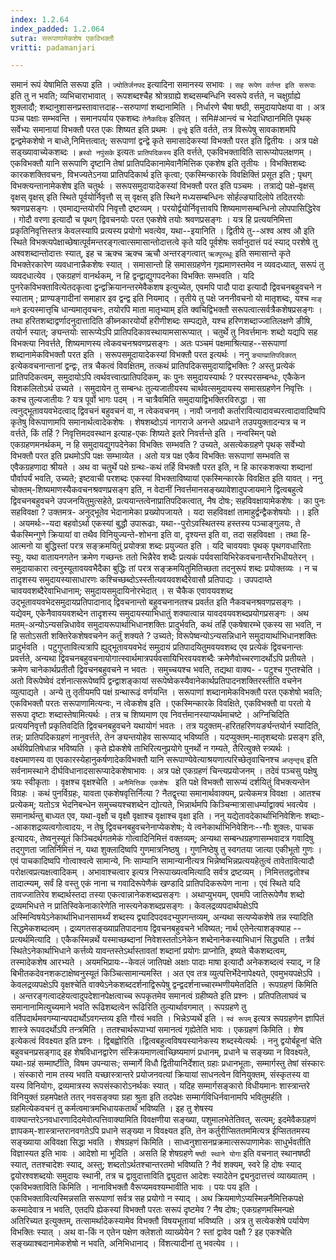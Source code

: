 ```yaml
---
index: 1.2.64
index_padded: 1.2.064
sutra: सरूपाणामेकशेष एकविभक्तौ
vritti: padamanjari

---
```

समानं रूपं येषामिति सरूपा इति । `ज्योतिर्जनपद` इत्यादिना समानस्य सभावः । `सह रूपेण वर्तन्त इति सरूपाः` इति तु न भवति; व्यभिचाराभावात् । रूपशब्दश्चैह श्रोत्रग्राह्ये शब्दसम्बन्धिनि स्वरूपे वर्त्तते, न चक्षुर्ग्राह्ये शुक्लादौ; शब्दानुशासनप्रस्तावात्तदाह--सरुपाणां शब्दानामिति । निर्धारणे चैषा षष्ठी, समुदायापेक्षया वा ।
अत्र पञ्च पक्षाः सम्भवन्ति । समानपर्याय एकशब्दः `तेनैकदिक्` इतिवत् । समि#आन्त्वं च भेदाधिष्ठानमिति पृथक् सर्वेभ्यः समानायां विभक्तौ परत एकः शिष्यत इति प्रथमः । `द्वन्द्वे` इति वर्तते, तत्र विरूपेषु सावकाशमपि द्वन्द्वमेकशेषो न बाध्ते,निमित्तत्वात्; सरूपाणां द्वन्द्वे कृते समासादेकस्यां विभक्तौ परत इति द्वितीयः । अत्र पक्षे सड्ख्यावाच्येकशब्दः । `ह्रस्वो नपुंसके` इत्यतः `प्रातिपदिकस्य` इति वर्त्तते, एकविभक्ताविति सारूप्योपलक्षणम् । एकविभक्तौ यानि सरूपाणि दृष्टानि तेषां प्रातिपदिकानामेवानैमित्तिक एकशेष इति तृतीयः । विभक्तिशब्दः कारकशक्तिवचनः, विभज्यतेऽनया प्रातिपदिकार्थ इति कृत्वा; एकस्मिन्कारके विवक्षिक्तिं प्रसूत इति ; पृथग् विभक्त्यन्तानामेकशेष इति चतुर्थः । सरूपसमुदायादेकस्यां विभक्तौ परत इति पञ्चमः ।
तत्राद्ये पक्षे-वृक्षस् वृक्षस् वृक्षस् इति स्थिते पूर्वयोर्निवृत्तौ स् स् वृक्षस् इति स्थिने मध्यसम्बन्धिनः सोर्हल्ङ्यादिलोपे तदितरयोः श्रवणप्रसङ्गः । एवमाद्यन्तयोरपि निवृत्तौ द्रष्टव्यम् । परयोर्द्वयोर्निवृत्तावपि शिष्यमाणसम्बन्धिनो लोपपासिद्धिरेव । गोदौ वरणा इत्यादौ च पृथग् द्विवचनयोः परत एकशेषे तयोः श्रवणप्रसङ्गः । यत्र हि प्रत्ययनिमित्ता प्रकृतिनिवृत्तिस्तत्र केवलस्यापि प्रत्यस्य प्रयोगो भवत्येव, यथा--इयानिति ।
द्वितीये तु--अश्व अश्व औ इति स्थिते विभक्त्यपेक्षाच्छेषात्पूर्वमन्तरङ्गत्वात्समासान्तोदात्तत्वे कृते यदि पूर्वशेषः सर्वानुदात्तं पदं स्याद् परशेषे तु अश्वशब्दान्तोदात्तः स्यात्, इह च ऋक्च ऋक्च ऋचौ अन्तरङ्गत्वात् `ऋक्पूरब्धूः` इति समासान्ते कृते विभक्तेरकारेण व्यवधानान्नैकशेषः स्यात् । समासान्तो हि समासग्रहणेन गृह्यमाणस्तमेव न व्यवदध्यात्, सरूपं तु व्यवदधात्येव । एकग्रहणं वानर्थकम्, न हि द्वन्द्वाद्युगपदनेका विभक्तिः सम्भवति । यदि पुनरेकविभक्तावित्येतदकृत्वा द्वन्द्वक्रियानन्तरमेवैकशष इत्युच्येत, एवमपि पादौ पादा इत्यादौ द्विवचनबहुवचने न स्याताम् ; प्राण्यङ्गादीनां समाहार इव द्वन्द्व इति नियमाद् ।
तृतीये तु पक्षे जननीवचनो यो मातृशब्दः, यश्च `माङ् माने` इत्यस्मात्तृचि धान्यमातृवचनः, तयोरपि माता मातृभ्याम् इति क्वचिद्विभक्तौ सरूपत्वात्सर्वत्रैकशेषप्रसङ्गः । तथा हरितशब्दाद्वर्णादनुदात्तादिति ङीब्नकारयोर्यो हरीणीशब्दः सम्पद्यते, यश्च हरिणशब्दाज्जातिलक्षणे ङीषि, तयोर्न स्यात्; ङ्यन्तयोः सारूप्येऽपि प्रातिपदिकावस्थायामसारूप्यात् ।
चतुर्थे तु निवर्त्तमानः शब्दो यद्यपि सह विभक्त्या निवर्त्तते, शिष्यमाणस्य त्वेकवचनश्रवणप्रसङ्गः ।
अतः पञ्चमं पक्षमाश्रित्याह--सरूपाणां शब्दानामेकविभक्तौ परत इति । सरूपसमूदायादेकस्यां विभक्तौ परत इत्यर्थः । ननु `ङ्याप्प्रातिपदिकात्` इत्येकवचनान्तानां द्वन्द्वः, तत्र चैकत्वं विवक्षितम्, तत्कथं प्रातिपदिकसमुदायाद्विभक्तिः ? अस्तु प्रत्येकं प्रातिपदिकत्वम्, समुदायोऽपि त्वर्थवत्त्वात्प्रातिपदिकम्, कः पुनः समुदायस्यार्थः ? परस्परसम्बन्धः, एकैकेन विशकलितोऽर्थ उच्यते । समुदायेन तु सम्बन्धः तुल्यजातीयस्य चार्थवत्समुदायस्य समासग्रहणेन निवृत्तिः । कश्च तुल्यजातीयः ? यत्र पूर्वो भागः पदम् । न चात्रैवमिति समुदायाद्विभक्तिरविरुद्धा । सा त्वनुद्भूतावयवभेदत्वाद् द्विवचनं बहुवचनं वा, न त्वेकवचनम् । नावौ जनावौ कर्तारावित्यादावच्परत्वादावादिष्वपि कृतेषु विरूपाणामपि समानार्थत्वादेकशेषः । शेषशब्दोऽयं नागराजे अनन्ते अप्रधाने तउपयुक्तादन्यत्र च न वर्त्तते, किं तर्हि ? निवृत्तिमदवस्थान इत्याह-एकः शिष्यते इतरे निवर्त्तन्ते इति । नन्वस्मिन् पक्षे एकग्रहणमनर्थकम्, न हि समुदायद्युगपदेनेका विभक्तिः सम्भवति ? उच्यते, असत्येकग्रहणे पृथक् सर्वेभ्यो विभक्तौ परत इति प्रथमोऽपि पक्षः सम्भाव्येत । अतो यत्र पक्ष एकैव विभक्तिः सरूपाणां सम्भवति स एवैकग्रहणादा श्रीयते । अथ वा चतुर्थे पक्षे ग्रन्थः-कथं तर्हि विभक्तौ परत इति, न हि कारकशक्त्या शब्दानां पौर्वापर्यं भवति, उच्यते; इष्टवाची परशब्दः एकस्यां विभक्ताविष्यायां एकस्मिन्कारके विवक्षित इति यावत् । ननु चोक्तम्-शिष्यमाणस्यैकवचनश्रवणप्रसङ्ग इति, न वेदानीं निवर्त्तमानसङ्ख्यावेशादुपजायमाने द्वित्वबहुत्वे द्विवचनबहुवचने उपजनयितुमुत्सहेते, प्रत्ययान्तत्वेनाप्रातिपदिकत्वात्, नैष दोषः; सहविवक्षायामेकशेषः । का पुनः सहविवक्षा ? उक्तमत्र-
अनुद्भूतेव भेदानामेका प्रख्योपजायते ।
यदा सहविवक्षां तामाहुर्द्वन्द्वैकशेषयोः ।। इति ।
अयमर्थः--यदा बहवोऽर्था एकस्यां बुद्धौ उपारूढाः, यथा--पुरोऽवस्थितस्य हस्तस्य पञ्चाङ्गुलयः, ते चैकस्मिन्गुणे क्रियायां वा तथैव विनियुज्यन्ते-शोभना इति वा, दृश्यन्त इति वा, तदा सहविवक्षा । तथा हि-आत्मनो या बुद्धिस्तां परत्र सङ्क्रमयितुं प्रयोक्त्रा शब्दः प्रयुज्यत इति । यदि चावयवाः पृथक् पृथगवधारिताः स्युः, यथा वातायनगतेन क्रमेण गच्छन्तः ततो भिन्नैरेव शब्दैः प्रत्यकं पर्यवसायिभिरेकवचनान्तैरभिधीयतेरन् । समुदायाकारा त्वनुस्यूतावयवभैदैका बुद्धिः तां परत्र सङ्क्रमयितुमितिच्छता तदनुरूपं शब्दः प्रयोक्तव्यः । न च तादृशस्य समुदायस्यासाधारणः कश्चिच्छब्दोऽस्स्तीत्यवयवशब्दैरेवासौ प्रतिपाद्यः । उपपदाय्ते चावयवशब्दैरेवाभिधानाम्; समुदायसमुदायिनोरभेदात् । स चैकैक एवावयवशब्द उद्भूतावयवभेदसमुदायप्रतिपादानाद् द्विवचनान्तो बहुवचनानतश्च प्रवर्तत इति नैकवचनश्रवणप्रसङ्गः । यद्येवम्, एकेनैवावयवशब्देन तादृशस्य समुदायस्याभिधातुं शक्यात्वान्न यावदवयवशब्दप्रयोगप्रसङ्गः ।
अथ मतम्-अन्योऽन्यसन्निधावेव समुदायरूपार्थाभिधानशक्तिः प्रादुर्भवति, कथं तर्हि एकषेषारम्भे एकस्य सा भवति, न हि सतोऽसती शक्तिरेकशेषवचनेन कर्तुं शक्यते ? उच्यते; विरूपेष्वन्योऽन्यसन्निधाने समुदायार्थाभिधानशक्तिः प्रादुर्भवति । पटुगुप्तावित्यत्रापि ह्युद्भूतावयवभेदं समुदायं प्रतिपादयितुमवयवशब्द एव प्रत्येकं द्विवचनान्तः प्रवर्त्तते, अन्यथा द्विवचनबहुवचनायोगात्स्वार्थमात्रपर्यवसायिभिरवयवशब्दैः क्रमेणैवोच्चरणादर्थोऽपि प्रतीयते । क्रमेण चानेकार्थप्रतीतौ द्विवचनबहुवचने न भवतः । समुच्चयश्च भवति, तद्यथा वाक्य- - पटुश्च गुप्तश्चेति । अतो विरूपेष्वेवं दर्शनात्सरूपेष्वपि द्वन्द्वाशङ्कायां सरूपेष्वेकस्यैवानेकार्थप्रतिपादनशक्तिरस्तीति वचनेन व्युत्पाद्यते ।
अन्ये तु तृतीयमपि पक्षं ग्रन्थारूढं वर्णयन्ति । सरूपाणां शब्दानामेकविभक्तौ परत एकशेषो भवति; एकविभक्तौ परतः सरूपाणामित्यन्वः, न त्वेकशेष इति । एकस्मिन्कारके विवक्षिते, एकविभक्तौ वा परतो ये सरूपा दृष्टाः शब्दास्तेषामित्यर्थः । तत्र च शिष्यमाण एव निवर्त्तमानस्याप्यर्थमाचष्टे । अग्निचिदिति प्रत्ययनिवृत्तौ प्रकृतिवदिति द्विवचनबहुवचने यथायोगं भवतः । तत्र यदुक्तम्-हरितहरिणयर्ङ्यन्तयोर्न स्यादिति, तन्न; प्रातिपदिकग्रहणं नानुवर्त्तते, तेन ङ्यन्तयोहेव सारूप्याद् भविष्यति । यदप्युक्तम्-मातृशब्दयोः प्रसङ्ग इति, अर्थविप्रतिषेधान्न भविष्यति । कृते ह्येकशेषे ताभिरित्यनुप्रयोगे पुनर्थो न गम्यते, तैरित्युक्ते स्त्र्यर्थः । वक्ष्यमाणस्य वा एवकारस्येहानुकर्षणादेकविभक्तौ यानि सरूपाण्येवेत्याश्रयणात्परिच्छेतृवाचिनश्च `अप्तृन्तृच्` इति सर्वनामस्थाने दीर्घविधानादसारूप्यादेकशेषाभावः । अत्र पक्षे एकग्रहणं चिन्त्यप्रयोजनम् । तदेवं पञ्चसु पक्षेषु त्रयः स्वीकृताः ।
वृक्षश्च वृक्षश्चेति । `अनैमित्तिक एकशेषः ` इति पक्षे विभक्तौ सारूप्यं दर्शयितुं विभक्त्यन्तेन विग्रहः । कथं पुनर्विग्रहः, यावता एकशेषवृत्तिर्नित्या ? नैतद्वृत्त्या समानार्थवाक्यम्, प्रत्येकमत्र विवक्षा । आतश्च प्रत्येकम्; यतोऽत्र भेदनिबन्धेन समुच्चयश्चशब्देन द्योत्यते, भिन्नार्थमपि किञ्चिन्मात्रासाधर्म्याद्वाक्यं भवत्येव । समानार्थन्तु बाध्यत एव, यथा-वृक्षौ च वृक्षौ वृक्षाश्च वृक्षाश्च वृक्षा इति । ननु यद्येतावदेकार्थाभिनिवेशिनः शब्दाः--आकाशद्रव्यत्वगोत्वादयः, न तेषु द्विवचनबहुवचनेनाप्येकशेषः; ये त्वनेकार्थाभिनिवेशिनः--गौः शुक्लः, पाचक इत्यादयः, तेष्वनुस्यूतं किञ्चिदर्थगतमेकं गोत्वादिनिमित्तं वक्तव्यम्; अन्यथा सम्बन्धग्रहणासम्भवादत्र गवादिषु तद्गुणता जातिर्निमित्तं न, यथा शुक्लादिष्वपि गुणमात्रनिष्ठषु । गुणनिष्ठेषु तु स्वगतया जात्या एकीभूतो गुणः । एवं पाचकादिष्वपि गोत्वाश्वत्वे सामान्ये, निः साम्यानि सामान्यानीत्यत्र भिन्नेष्वभिन्नप्रत्ययहेतुत्वं तावेतावित्यादौ परोक्षत्वप्रत्यक्षत्वादिकम् ।
अभावाश्चत्वार इत्यत्र निरूपाख्यत्वमित्यादि सर्वत्र द्रष्टव्यम् । निमित्ततद्वतोश्च तादात्म्यम्, सर्वं हि वस्तु एकं नाना च गवादिरूपेणैकं खण्डादि प्रातिपदिकरूपेण नाना । एवं स्थिते यदि तावज्जातिरेव शब्दार्थस्तदा तस्या एकत्वान्नानेकशब्दप्रसङ्गः । अथाप्युभयम्, एवमपि जातिरूपेणैव शब्दो द्रव्यमभिधत्ते न प्रातिस्विकेनाकारेणेति नास्त्यनेकशब्दप्रसङ्गः । केवलद्रव्यपदार्थपक्षेऽपि अस्मिन्विषयेऽनेकार्थाभिधानसामर्थ्यं शब्दस्य द्व्यादिपदवदभ्युपगन्तव्यम्, अन्यथा सत्यप्येकशेषे तन्न स्यादिति सिद्धमेकशब्दत्वम् । द्रव्यगतसङ्ख्याप्रतिपादनाय द्विवचनबहुवचने भविष्यत; नार्थ एतेनेत्याशङ्क्याह -- प्रत्यर्थमित्यादि । एकैकस्मिन्नर्थे यस्माच्छब्दानां निवेशस्ततोऽनेकेन शब्देनानेकस्याभिधानं सिद्ध्यति । तत्रैवं स्थितेऽनेकार्थाभिधाने कर्त्तव्ये यावन्तस्तेऽर्थास्तावतां शब्दानां प्रयोगः प्राप्नोति, इष्यते चैकशब्दत्वम्, तस्मादेकशेष आरभ्यते ।
अयमभिप्रायः--केवलं जातिपक्षे अक्षाः पादाः माषा इत्यादौ अनेकशब्दत्वं स्याद्, न हि बिभीतकदेवनशकटाक्षेष्वनुस्यूतं किञ्चित्सामान्यमस्ति । अत एव तत्र व्युत्पत्तिर्भेदेनापेक्ष्यते, एवमुभयपक्षेऽपि । केवलद्रव्यपक्षेऽपि वृक्षश्चेति वाक्येऽनेकशब्ददर्शनाद्विरूपेषु द्वन्द्वदर्शनाच्चारम्भणीयमेतदिति ।
रूपग्रहणं किमिति । अन्तरङ्गत्वादहेयत्वादुपदेशानपेक्षत्वाच्च रूपकृतमेव समानत्वं ग्रहीष्यते इति प्रश्नः । प्रतिपतिलाघवं च समानानामित्युच्यमाने भवति रूढिशब्दत्वेन रूढिरिति तुल्यार्थावगमात् । रूपग्रहणे तु वर्तिपदार्थमवगम्यान्यपदार्थोऽवगन्तव्य इति गौरवं भवति । भिन्नेऽप्यर्थे इति । `स्वं रूपम्` इत्यत्र रूपग्रहणेन ज्ञापितं शास्त्रे रूपवदर्थोऽपि तन्त्रमिति । ततश्चार्थरूपाभ्यां समानत्वं गृह्येतेति भावः ।
एकग्रहणं किमिति । शेष इत्येकत्वं विवक्ष्यत इति प्रश्नः । द्विबह्वोरिति ।द्वित्वबहुत्वविषयस्यानेकस्य शब्दस्येत्यर्थः । ननु द्वयोर्बहूनां चेति बहुवचनप्रसङ्गाद् इह शेषविधानद्वारेण संस्क्रियमाणत्वाच्छिष्यमाणं प्रधानम्, प्रधाने च सङ्ख्या न विवक्ष्यते, यथा-ग्रहं सम्मार्ष्टीति, विषम उपन्यासः; सम्मार्गे विधौ द्वितीयानिर्देशात् ग्रहाः प्रधानभूताः, सम्मार्गस्तु तेषां संस्कारः । संस्कारो नाम तस्य भवति यच्छास्त्रान्तरे प्रयोजनवत्यां क्रियायां साधनत्वेन विनियुक्तम्, संस्कृतस्य वा यस्य विनियोगः, द्रव्यमात्रस्य रूपसंस्कारोऽनर्थकः स्यात् । यदिह सम्मार्गसङ्कारो विधीयमानः शास्त्रान्तरे विनियुक्तं ग्रहमपेक्षते ततर् नवसङ्क्या ग्रहा श्रुता इति तदपेक्षः सम्मार्गविधिर्नवानामपि भवितुमर्हति । ग्रहमित्येकवचनं तु कर्मत्वमात्रमभिधायकतार्थं भविष्यति । इह तु शेषस्य वाक्यान्तरेऽनवधारणादिदमेवोत्पत्तिवाक्यामिति विवक्षणीया सङ्ख्या, पशुमालभेतेतिवत्, सत्यम्; इदमेवैकग्रहणं ज्ञापकम्-शास्त्रान्तरानवगतेऽपि प्रधाने सङ्ख्या न विवक्ष्यत इति, तेन कर्तुरीप्सिततममित्यत्र ईप्सिततमस्य सङ्ख्याया अविवक्षा सिद्धा भवति ।
शेषग्रहणं किमिति । साध्वनुशासनप्रक्रमात्सरूपाणामेकः साधुर्भवतीति विज्ञास्यत इति भावः । आदेशो मा भूदिति । असति हि शेषग्रहणे `षष्ठी स्थाने योगा` इति वचनात् स्थानषष्ठी स्यात्, ततश्चादेशः स्याद्, अस्तु; शब्दतोऽर्थतश्चान्तरतमो भविष्यति ? नैवं शक्यम्, स्वरे हि दोषः स्याद् द्वयोरश्वशब्दयोः समुदायः स्थानी, तत्र च द्वावुदात्ताविति द्व्युदात्त आदेशः स्यादेतेन द्व्यनुदात्तत्त्वं व्याख्यातम् ।
एकविभक्ताविति किमिति । नानाविभक्तौ वैरूप्यमवश्यम्भावीति भावः । पयः पय इति । एकविभक्तावित्यस्मिन्नसति सरूपाणां सर्वत्र सह प्रयोगो न स्याद् । अथ क्रियमाणेऽप्यस्मिन्ननैमित्तिकपक्षे कस्मादेवात्र न भवति, एतदपि ह्येकस्यां विभक्तौ परतः सरूपं दृष्टमेव ? नैष दोषः; एकग्रहणमस्मिन्पक्षे अतिरिच्यत इत्युक्तम्, तत्सामर्थादेकस्यामेव विभक्तौ विषयभूतायां भविष्यति । अत्र तु सत्येकशेषे पर्यायेण विभक्तिः स्यात् ।
अथ वा-किं न एतेन पक्षेण क्लेशतो व्याख्येयेन ? स्तां द्वावेव पक्षौ ? इह एकश्चेति सङ्ख्याश्बदानामेकशेषो न भवति, अनिभिधानाद् । विंशत्यादीनां तु भवत्येव ।।